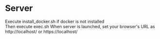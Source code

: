 # Server 
Execute install_docker.sh if docker is not installed \
Then execute exec.sh 
When server is launched, set your browser's URL as http://localhost/ or https://localhost/
